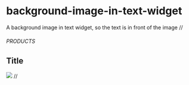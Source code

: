 # background-image-in-text-widget
A background image in text widget, so the text is in front of the image
//
<h6>PRODUCTS</h6>
<h2>Title</h2>
<img src="image.jpg">
//
